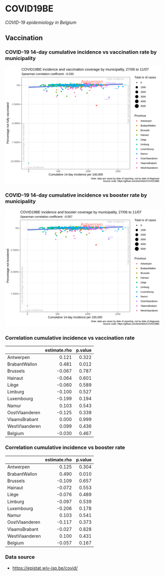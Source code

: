 
# COVID19BE

*COVID-19 epidemiology in Belgium*

## Vaccination

### COVID-19 14-day cumulative incidence vs vaccination rate by municipality

![](covid19be-vaccination.png)

### COVID-19 14-day cumulative incidence vs booster rate by municipality

![](covid19be-vaccination-booster.png)

### Correlation cumulative incidence vs vaccination rate

|                | estimate.rho | p.value |
| :------------- | -----------: | ------: |
| Antwerpen      |        0.121 |   0.322 |
| BrabantWallon  |        0.481 |   0.012 |
| Brussels       |      \-0.067 |   0.787 |
| Hainaut        |      \-0.064 |   0.601 |
| Liège          |      \-0.060 |   0.589 |
| Limburg        |      \-0.100 |   0.527 |
| Luxembourg     |      \-0.199 |   0.194 |
| Namur          |        0.103 |   0.543 |
| OostVlaanderen |      \-0.125 |   0.339 |
| VlaamsBrabant  |        0.000 |   0.999 |
| WestVlaanderen |        0.099 |   0.436 |
| Belgium        |      \-0.030 |   0.467 |

### Correlation cumulative incidence vs booster rate

|                | estimate.rho | p.value |
| :------------- | -----------: | ------: |
| Antwerpen      |        0.125 |   0.304 |
| BrabantWallon  |        0.490 |   0.010 |
| Brussels       |      \-0.109 |   0.657 |
| Hainaut        |      \-0.072 |   0.553 |
| Liège          |      \-0.076 |   0.489 |
| Limburg        |      \-0.097 |   0.539 |
| Luxembourg     |      \-0.206 |   0.178 |
| Namur          |        0.103 |   0.541 |
| OostVlaanderen |      \-0.117 |   0.373 |
| VlaamsBrabant  |      \-0.027 |   0.828 |
| WestVlaanderen |        0.100 |   0.431 |
| Belgium        |      \-0.057 |   0.167 |

### Data source

  - <https://epistat.wiv-isp.be/covid/>
